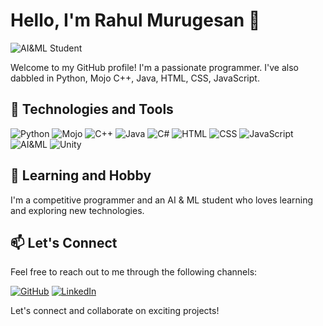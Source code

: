 # Hello, I'm Rahul Murugesan 👋

![AI&ML Student](https://img.shields.io/badge/AI&ML%20Student-blue)

Welcome to my GitHub profile! I'm a passionate programmer. I've also dabbled in Python, Mojo C++, Java, HTML, CSS, JavaScript.

## 🔧 Technologies and Tools

![Python](https://img.shields.io/badge/-Python-red)
![Mojo](https://img.shields.io/badge/-Mojo-green)
![C++](https://img.shields.io/badge/-C++-purple)
![Java](https://img.shields.io/badge/-Java-blueviolet)
![C#](https://img.shields.io/badge/-c%20sharp-9cf)
![HTML](https://img.shields.io/badge/-HTML-orange)
![CSS](https://img.shields.io/badge/-CSS-blue)
![JavaScript](https://img.shields.io/badge/-JavaScript-yellow)
![AI&ML](https://img.shields.io/badge/-AI&ML-green)
![Unity](https://img.shields.io/badge/-Unity-red)

## 🌱 Learning and Hobby

I'm a competitive programmer and an AI & ML student who loves learning and exploring new technologies.

## 📫 Let's Connect

Feel free to reach out to me through the following channels:

[![GitHub](https://img.shields.io/badge/-GitHub-black?style=flat&logo=github)](https://github.com/RahulM-3)
[![LinkedIn](https://img.shields.io/badge/-LinkedIn-blue?style=flat&logo=linkedin)](https://www.linkedin.com/in/rahul-murugesan-24574424b/)

Let's connect and collaborate on exciting projects!

